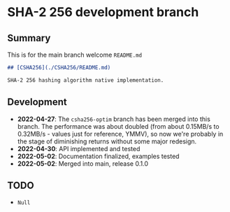# SHA-2 256 development branch

## Summary

This is for the main branch welcome `README.md`

```md
## [CSHA256](./CSHA256/README.md)

SHA-2 256 hashing algorithm native implementation.
```

## Development

- **2022-04-27**: The `csha256-optim` branch has been merged into this branch. The performance was about doubled (from
about 0.15MB/s to 0.32MB/s - values just for reference, YMMV), so now we're probably in the stage of diminishing
returns without some major redesign.
- **2022-04-30**: API implemented and tested
- **2022-05-02**: Documentation finalized, examples tested
- **2022-05-02**: Merged into main, release 0.1.0

## TODO

- `Null`

